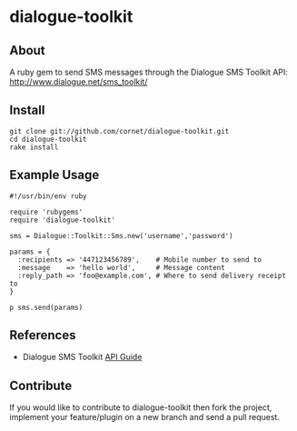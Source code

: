 # dialogue-toolkit

## About

A ruby gem to send SMS messages through the Dialogue SMS Toolkit API: http://www.dialogue.net/sms_toolkit/

## Install

    git clone git://github.com/cornet/dialogue-toolkit.git
    cd dialogue-toolkit
    rake install

## Example Usage

    #!/usr/bin/env ruby
    
    require 'rubygems'
    require 'dialogue-toolkit'
    
    sms = Dialogue::Toolkit::Sms.new('username','password')
    
    params = {
      :recipients => '447123456789',    # Mobile number to send to
      :message    => 'hello world',     # Message content
      :reply_path => 'foo@example.com', # Where to send delivery receipt to
    }
    
    p sms.send(params)

## References

* Dialogue SMS Toolkit [API Guide][api_guide]

 [api_guide]: http://www.dialogue.net/sms_toolkit/documents/Dialogue%20Partner%20Toolkit%20-%20API%20Developer%20Guide.pdf

## Contribute

If you would like to contribute to dialogue-toolkit then fork the project, implement your feature/plugin on a new branch and send a pull request.
